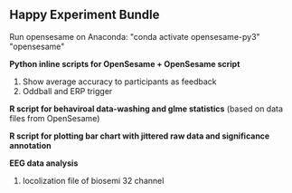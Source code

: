 ## Happy Experiment Bundle

Run opensesame on Anaconda: 
"conda activate opensesame-py3"
"opensesame"

**Python inline scripts for OpenSesame + OpenSesame script**
  1. Show average accuracy to participants as feedback
  2. Oddball and ERP trigger
  
**R script for behaviroal data-washing and glme statistics**
(based on data files from OpenSesame)
  
**R script for plotting bar chart with jittered raw data and significance annotation**
  
  
**EEG data analysis**
  1. locolization file of biosemi 32 channel
 

